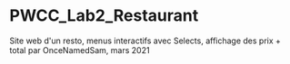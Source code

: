 # PWCC_Lab2_Restaurant
Site web d'un resto, menus interactifs avec Selects, affichage des prix + total par OnceNamedSam, mars 2021
